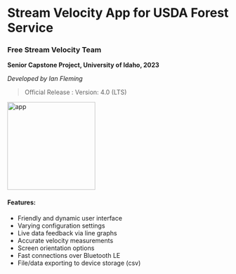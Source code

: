 # Stream Velocity App for USDA Forest Service

### Free Stream Velocity Team

**Senior Capstone Project, University of Idaho, 2023**

*Developed by Ian Fleming*

> Official Release :
> Version: 4.0 (LTS)

<img src="https://github.com/ibfleming/fsvt-app/blob/main/app_image" alt="app" width="200"/>

#### Features:
- Friendly and dynamic user interface
- Varying configuration settings
- Live data feedback via line graphs
- Accurate velocity measurements
- Screen orientation options
- Fast connections over Bluetooth LE
- File/data exporting to device storage (csv)
